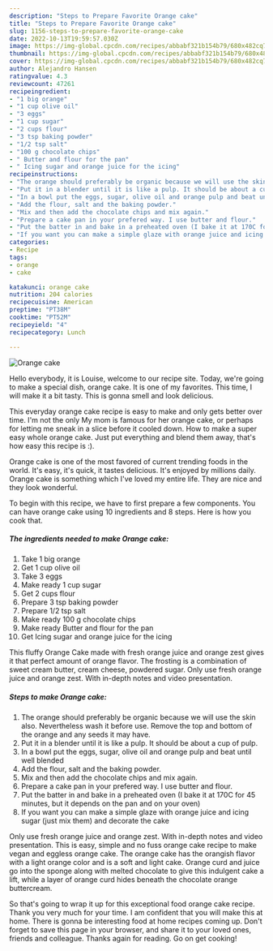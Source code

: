 ```yaml
---
description: "Steps to Prepare Favorite Orange cake"
title: "Steps to Prepare Favorite Orange cake"
slug: 1156-steps-to-prepare-favorite-orange-cake
date: 2022-10-13T19:59:57.030Z
image: https://img-global.cpcdn.com/recipes/abbabf321b154b79/680x482cq70/orange-cake-recipe-main-photo.jpg
thumbnail: https://img-global.cpcdn.com/recipes/abbabf321b154b79/680x482cq70/orange-cake-recipe-main-photo.jpg
cover: https://img-global.cpcdn.com/recipes/abbabf321b154b79/680x482cq70/orange-cake-recipe-main-photo.jpg
author: Alejandro Hansen
ratingvalue: 4.3
reviewcount: 47261
recipeingredient:
- "1 big orange"
- "1 cup olive oil"
- "3 eggs"
- "1 cup sugar"
- "2 cups flour"
- "3 tsp baking powder"
- "1/2 tsp salt"
- "100 g chocolate chips"
- " Butter and flour for the pan"
- " Icing sugar and orange juice for the icing"
recipeinstructions:
- "The orange should preferably be organic because we will use the skin also. Nevertheless wash it before use. Remove the top and bottom of the orange and any seeds it may have."
- "Put it in a blender until it is like a pulp. It should be about a cup of pulp."
- "In a bowl put the eggs, sugar, olive oil and orange pulp and beat until well blended"
- "Add the flour, salt and the baking powder."
- "Mix and then add the chocolate chips and mix again."
- "Prepare a cake pan in your prefered way. I use butter and flour."
- "Put the batter in and bake in a preheated oven (I bake it at 170C for 45 minutes, but it depends on the pan and on your oven)"
- "If you want you can make a simple glaze with orange juice and icing sugar (just mix them) and decorate the cake"
categories:
- Recipe
tags:
- orange
- cake

katakunci: orange cake 
nutrition: 204 calories
recipecuisine: American
preptime: "PT38M"
cooktime: "PT52M"
recipeyield: "4"
recipecategory: Lunch

---
```



![Orange cake](https://img-global.cpcdn.com/recipes/abbabf321b154b79/680x482cq70/orange-cake-recipe-main-photo.jpg)

Hello everybody, it is Louise, welcome to our recipe site. Today, we're going to make a special dish, orange cake. It is one of my favorites. This time, I will make it a bit tasty. This is gonna smell and look delicious.

This everyday orange cake recipe is easy to make and only gets better over time. I&#39;m not the only My mom is famous for her orange cake, or perhaps for letting me sneak in a slice before it cooled down. How to make a super easy whole orange cake. Just put everything and blend them away, that&#39;s how easy this recipe is :).

Orange cake is one of the most favored of current trending foods in the world. It's easy, it's quick, it tastes delicious. It's enjoyed by millions daily. Orange cake is something which I've loved my entire life. They are nice and they look wonderful.


To begin with this recipe, we have to first prepare a few components. You can have orange cake using 10 ingredients and 8 steps. Here is how you cook that.

<!--inarticleads1-->

##### The ingredients needed to make Orange cake:

1. Take 1 big orange
1. Get 1 cup olive oil
1. Take 3 eggs
1. Make ready 1 cup sugar
1. Get 2 cups flour
1. Prepare 3 tsp baking powder
1. Prepare 1/2 tsp salt
1. Make ready 100 g chocolate chips
1. Make ready  Butter and flour for the pan
1. Get  Icing sugar and orange juice for the icing


This fluffy Orange Cake made with fresh orange juice and orange zest gives it that perfect amount of orange flavor. The frosting is a combination of sweet cream butter, cream cheese, powdered sugar. Only use fresh orange juice and orange zest. With in-depth notes and video presentation. 

<!--inarticleads2-->

##### Steps to make Orange cake:

1. The orange should preferably be organic because we will use the skin also. Nevertheless wash it before use. Remove the top and bottom of the orange and any seeds it may have.
1. Put it in a blender until it is like a pulp. It should be about a cup of pulp.
1. In a bowl put the eggs, sugar, olive oil and orange pulp and beat until well blended
1. Add the flour, salt and the baking powder.
1. Mix and then add the chocolate chips and mix again.
1. Prepare a cake pan in your prefered way. I use butter and flour.
1. Put the batter in and bake in a preheated oven (I bake it at 170C for 45 minutes, but it depends on the pan and on your oven)
1. If you want you can make a simple glaze with orange juice and icing sugar (just mix them) and decorate the cake


Only use fresh orange juice and orange zest. With in-depth notes and video presentation. This is easy, simple and no fuss orange cake recipe to make vegan and eggless orange cake. The orange cake has the orangish flavor with a light orange color and is a soft and light cake. Orange curd and juice go into the sponge along with melted chocolate to give this indulgent cake a lift, while a layer of orange curd hides beneath the chocolate orange buttercream. 

So that's going to wrap it up for this exceptional food orange cake recipe. Thank you very much for your time. I am confident that you will make this at home. There is gonna be interesting food at home recipes coming up. Don't forget to save this page in your browser, and share it to your loved ones, friends and colleague. Thanks again for reading. Go on get cooking!
